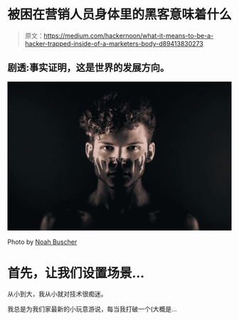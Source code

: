 # 被困在营销人员身体里的黑客意味着什么

> 原文：<https://medium.com/hackernoon/what-it-means-to-be-a-hacker-trapped-inside-of-a-marketers-body-d89413830273>

## 剧透:事实证明，这是世界的发展方向。

![](img/53e1399fb8616251f4cfa7a066dffa6b.png)

Photo by [Noah Buscher](https://unsplash.com/photos/1-kPytLsVkY?utm_source=unsplash&utm_medium=referral&utm_content=creditCopyText)

# 首先，让我们设置场景…

从小到大，我从小就对技术很痴迷。

我总是为我们家最新的小玩意游说，每当我打破一个(大概是…